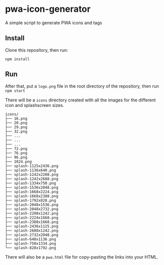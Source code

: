 # pwa-icon-generator

A simple script to generate PWA icons and tags

## Install

Clone this repository, then run:

```
npm install
```

## Run

After that, put a `logo.png` file in the root directory of the repository, then run `npm start`

There will be a `icons` directory created with all the images for the different icon and splashscreen sizes.

```
icons/
├── 16.png
├── 20.png
├── 29.png
├── 32.png
├── ...
├── ...
├── ...
├── 72.png
├── 76.png
├── 96.png
├── 1024.png
├── splash-1125x2436.png
├── splash-1136x640.png
├── splash-1242x2208.png
├── splash-1242x2688.png
├── splash-1334x750.png
├── splash-1536x2048.png
├── splash-1668x2224.png
├── splash-1668x2388.png
├── splash-1792x828.png
├── splash-2048x1536.png
├── splash-2048x2732.png
├── splash-2208x1242.png
├── splash-2224x1668.png
├── splash-2388x1668.png
├── splash-2436x1125.png
├── splash-2688x1242.png
├── splash-2732x2048.png
├── splash-640x1136.png
├── splash-750x1334.png
└── splash-828x1792.png
```

There will also be a `pwa.html` file for copy-pasting the links into your HTML.
